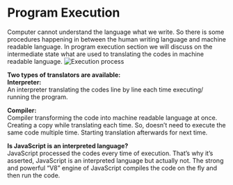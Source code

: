 
# Program Execution
Computer cannot understand the language what we write. So there is some procedures happening in between the human writing language and machine readable language. In program execution section we will discuss on the intermediate state what are used to translating the codes in machine readable language.
![Execution process](D:\\ComVSint.jpg "Execution process")

**Two types of translators are available:**  
**Interpreter:**  
An interpreter translating the codes line by line each time executing/ running the program.

**Compiler:**  
Compiler transforming the code into machine readable language at once. Creating a copy while translating each time. So, doesn’t need to execute the same code multiple time. Starting translation afterwards for next time.

**Is JavaScript is an interpreted language?**  
JavaScript processed the codes every time of execution. That’s why it’s asserted, JavaScript is an interpreted language but actually not. The strong and powerful “V8” engine of JavaScript compiles the code on the fly and then run the code.



